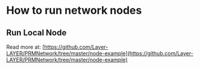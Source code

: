 # How to run network nodes

## Run Local Node

Read more at: [https://github.com/Layer-LAYER/PRMNetwork/tree/master/node-example](https://github.com/Layer-LAYER/PRMNetwork/tree/master/node-example)